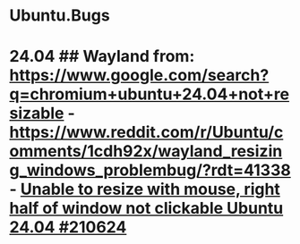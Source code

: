 # Ubuntu.Bugs
# 24.04 ## Wayland from: https://www.google.com/search?q=chromium+ubuntu+24.04+not+resizable - https://www.reddit.com/r/Ubuntu/comments/1cdh92x/wayland_resizing_windows_problembug/?rdt=41338 - [Unable to resize with mouse, right half of window not clickable Ubuntu 24.04 #210624](https://github.com/microsoft/vscode/issues/210624)
